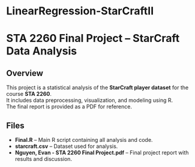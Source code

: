# LinearRegression-StarCraftII

# STA 2260 Final Project – StarCraft Data Analysis

## Overview
This project is a statistical analysis of the **StarCraft player dataset** for the course **STA 2260**.  
It includes data preprocessing, visualization, and modeling using R.  
The final report is provided as a PDF for reference.

## Files
- **Final.R** – Main R script containing all analysis and code.
- **starcraft.csv** – Dataset used for analysis.
- **Nguyen, Evan - STA 2260 Final Project.pdf** – Final project report with results and discussion.
